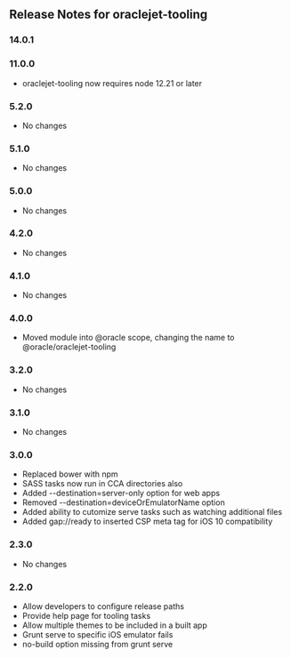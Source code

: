 ## Release Notes for oraclejet-tooling ##

### 14.0.1

### 11.0.0
* oraclejet-tooling now requires node 12.21 or later

### 5.2.0
* No changes

### 5.1.0
* No changes

### 5.0.0
* No changes

### 4.2.0
* No changes

### 4.1.0
* No changes

### 4.0.0
* Moved module into @oracle scope, changing the name to @oracle/oraclejet-tooling

### 3.2.0
* No changes

### 3.1.0
* No changes

### 3.0.0
* Replaced bower with npm
* SASS tasks now run in CCA directories also
* Added --destination=server-only option for web apps
* Removed --destination=deviceOrEmulatorName option
* Added ability to cutomize serve tasks such as watching additional files
* Added gap://ready to inserted CSP meta tag for iOS 10 compatibility

### 2.3.0
* No changes

### 2.2.0
* Allow developers to configure release paths
* Provide help page for tooling tasks
* Allow multiple themes to be included in a built app
* Grunt serve to specific iOS emulator fails
* no-build option missing from grunt serve
